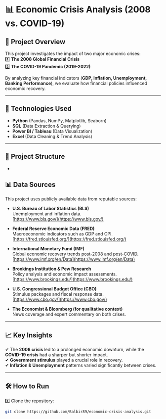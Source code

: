 # 📊 Economic Crisis Analysis (2008 vs. COVID-19)  

## 📌 Project Overview  
This project investigates the impact of two major economic crises:  
1️⃣ **The 2008 Global Financial Crisis**  
2️⃣ **The COVID-19 Pandemic (2019-2022)**  

By analyzing key financial indicators (**GDP, Inflation, Unemployment, Banking Performance**), we evaluate how financial policies influenced economic recovery.  

---

## 🔧 Technologies Used  
- **Python** (Pandas, NumPy, Matplotlib, Seaborn)  
- **SQL** (Data Extraction & Querying)  
- **Power BI / Tableau** (Data Visualization)  
- **Excel** (Data Cleaning & Trend Analysis)  

---

## 📂 Project Structure  
- 

## 📊 Data Sources

This project uses publicly available data from reputable sources:

- **U.S. Bureau of Labor Statistics (BLS)**  
  Unemployment and inflation data.  
  [https://www.bls.gov/](https://www.bls.gov/)

- **Federal Reserve Economic Data (FRED)**  
  Macroeconomic indicators such as GDP and CPI.  
  [https://fred.stlouisfed.org/](https://fred.stlouisfed.org/)

- **International Monetary Fund (IMF)**  
  Global economic recovery trends post-2008 and post-COVID.  
  [https://www.imf.org/en/Data](https://www.imf.org/en/Data)

- **Brookings Institution & Pew Research**  
  Policy analysis and economic impact assessments.  
  [https://www.brookings.edu/](https://www.brookings.edu/)

- **U.S. Congressional Budget Office (CBO)**  
  Stimulus packages and fiscal response data.  
  [https://www.cbo.gov/](https://www.cbo.gov/)

- **The Economist & Bloomberg (for qualitative context)**  
  News coverage and expert commentary on both crises.

---

## 📈 Key Insights  
✔ The **2008 crisis** led to a prolonged economic downturn, while the **COVID-19 crisis** had a sharper but shorter impact.  
✔ **Government stimulus** played a crucial role in recovery.  
✔ **Inflation & Unemployment** patterns varied significantly between crises.  

---

## 🛠 How to Run  
1️⃣ Clone the repository:  
```bash
git clone https://github.com/Balbir89/economic-crisis-analysis.git
